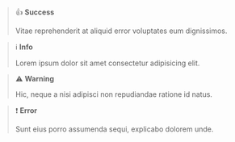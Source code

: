 > 👍 **Success**
> 
> Vitae reprehenderit at aliquid error voluptates eum dignissimos.

> ℹ **Info**
> 
> Lorem ipsum dolor sit amet consectetur adipisicing elit.

> ⚠️ **Warning**
> 
> Hic,  neque a nisi adipisci non repudiandae ratione id natus.

> ❗️ **Error**
> 
> Sunt eius porro assumenda sequi, explicabo dolorem unde.